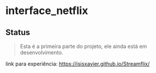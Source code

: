 # interface_netflix

## Status

> Esta é a primeira parte do projeto, ele ainda está em desenvolvimento.

link para experiência: https://isisxavier.github.io/Streamflix/
